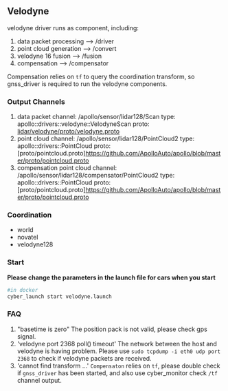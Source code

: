 ## Velodyne
velodyne driver runs as component, including:
1. data packet processing --> /driver
2. point cloud generation --> /convert
3. velodyne 16 fusion --> /fusion
4. compensation --> /compensator

Compensation relies on `tf` to query the coordination transform, so gnss_driver is required to run the velodyne components.

### Output Channels
1. data packet
  channel: /apollo/sensor/lidar128/Scan
  type: apollo::drivers::velodyne::VelodyneScan
  proto: [lidar/velodyne/proto/velodyne.proto](https://github.com/ApolloAuto/apollo/blob/master/lidar/velodyne/proto/velodyne.proto)
2. point cloud
  channel: /apollo/sensor/lidar128/PointCloud2
  type: apollo::drivers::PointCloud
  proto: [proto/pointcloud.proto]https://github.com/ApolloAuto/apollo/blob/master/proto/pointcloud.proto
3. compensation point cloud
  channel: /apollo/sensor/lidar128/compensator/PointCloud2
  type: apollo::drivers::PointCloud
  proto: [proto/pointcloud.proto]https://github.com/ApolloAuto/apollo/blob/master/proto/pointcloud.proto

### Coordination
* world
* novatel
* velodyne128

### Start
**Please change the parameters in the launch file for cars when you start**
```bash
#in docker
cyber_launch start velodyne.launch
```

### FAQ
1. "basetime is zero"
  The position pack is not valid, please check gps signal.
2. 'velodyne port 2368 poll() timeout'
  The network between the host and velodyne is having problem. Please use `sudo tcpdump -i eth0 udp port 2368` to check if velodyne packets are received.
3. 'cannot find transform ...'
  `Compensaton` relies on `tf`, please double check if `gnss_driver` has been started, and also use cyber_monitor check `/tf` channel output.
